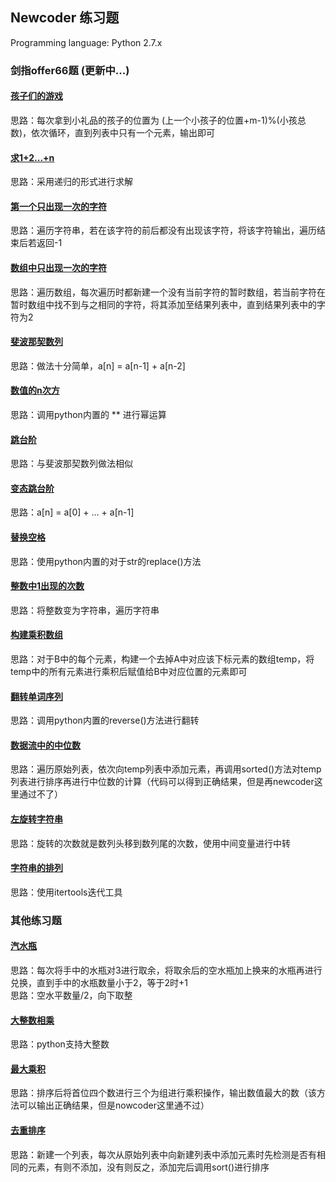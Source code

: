 ## Newcoder 练习题
Programming language: Python 2.7.x
### 剑指offer66题  (更新中...)
#### [孩子们的游戏](https://github.com/JX-Wang/NewCoder/tree/master/%E5%AD%A9%E5%AD%90%E4%BB%AC%E7%9A%84%E6%B8%B8%E6%88%8F)
思路：每次拿到小礼品的孩子的位置为 (上一个小孩子的位置+m-1)%(小孩总数)，依次循环，直到列表中只有一个元素，输出即可
#### [求1+2...+n](https://github.com/JX-Wang/NewCoder/tree/master/%E6%B1%821+2...+n)
思路：采用递归的形式进行求解
#### [第一个只出现一次的字符](https://github.com/JX-Wang/NewCoder/tree/master/%E7%AC%AC%E4%B8%80%E4%B8%AA%E5%8F%AA%E5%87%BA%E7%8E%B0%E4%B8%80%E6%AC%A1%E7%9A%84%E5%AD%97%E7%AC%A6)
思路：遍历字符串，若在该字符的前后都没有出现该字符，将该字符输出，遍历结束后若返回-1
#### [数组中只出现一次的字符](https://github.com/JX-Wang/NewCoder/tree/master/%E6%95%B0%E7%BB%84%E4%B8%AD%E5%8F%AA%E5%87%BA%E7%8E%B0%E4%B8%80%E6%AC%A1%E7%9A%84%E5%AD%97%E7%AC%A6)
思路：遍历数组，每次遍历时都新建一个没有当前字符的暂时数组，若当前字符在暂时数组中找不到与之相同的字符，将其添加至结果列表中，直到结果列表中的字符为2
#### [斐波那契数列](https://github.com/JX-Wang/NewCoder/edit/master/%E6%96%90%E6%B3%A2%E9%82%A3%E5%A5%91%E6%95%B0%E5%88%97/README.md)
思路：做法十分简单，a[n] = a[n-1] + a[n-2]
#### [数值的n次方](https://github.com/JX-Wang/NewCoder/tree/master/%E6%95%B0%E5%80%BC%E7%9A%84n%E6%AC%A1%E6%96%B9)
思路：调用python内置的 ** 进行幂运算
#### [跳台阶](https://github.com/JX-Wang/NewCoder/tree/master/%E8%B7%B3%E5%8F%B0%E9%98%B6)
思路：与斐波那契数列做法相似
#### [变态跳台阶](https://github.com/JX-Wang/NewCoder/tree/master/%E5%8F%98%E6%80%81%E8%B7%B3%E5%8F%B0%E9%98%B6)
思路：a[n] = a[0] + ... + a[n-1]
#### [替换空格](https://github.com/JX-Wang/NewCoder/tree/master/替换空格)
思路：使用python内置的对于str的replace()方法
#### [整数中1出现的次数](https://github.com/JX-Wang/NewCoder/tree/master/%E6%95%B4%E6%95%B0%E4%B8%AD1%E5%87%BA%E7%8E%B0%E7%9A%84%E6%AC%A1%E6%95%B0)
思路：将整数变为字符串，遍历字符串
#### [构建乘积数组](https://github.com/JX-Wang/NewCoder/tree/master/%E6%9E%84%E5%BB%BA%E4%B9%98%E7%A7%AF%E6%95%B0%E7%BB%84)
思路：对于B中的每个元素，构建一个去掉A中对应该下标元素的数组temp，将temp中的所有元素进行乘积后赋值给B中对应位置的元素即可
#### [翻转单词序列](https://github.com/JX-Wang/NewCoder/tree/master/%E5%8F%8D%E8%BD%AC%E5%8D%95%E8%AF%8D%E5%BA%8F%E5%88%97)
思路：调用python内置的reverse()方法进行翻转  
#### [数据流中的中位数](https://github.com/JX-Wang/NewCoder/tree/master/%E6%95%B0%E6%8D%AE%E6%B5%81%E4%B8%AD%E7%9A%84%E4%B8%AD%E4%BD%8D%E6%95%B0)
思路：遍历原始列表，依次向temp列表中添加元素，再调用sorted()方法对temp列表进行排序再进行中位数的计算（代码可以得到正确结果，但是再newcoder这里通过不了）
#### [左旋转字符串](https://github.com/JX-Wang/NewCoder/tree/master/%E5%B7%A6%E6%97%8B%E8%BD%AC%E5%AD%97%E7%AC%A6%E4%B8%B2)
思路：旋转的次数就是数列头移到数列尾的次数，使用中间变量进行中转
#### [字符串的排列](https://github.com/JX-Wang/NewCoder/tree/master/%E5%AD%97%E7%AC%A6%E4%B8%B2%E7%9A%84%E6%8E%92%E5%88%97)
思路：使用itertools迭代工具




### 其他练习题
#### [汽水瓶](https://github.com/JX-Wang/NewCoder/tree/master/%E6%B1%BD%E6%B0%B4%E7%93%B6)
思路：每次将手中的水瓶对3进行取余，将取余后的空水瓶加上换来的水瓶再进行兑换，直到手中的水瓶数量小于2，等于2时+1  
思路：空水平数量/2，向下取整  
#### [大整数相乘](https://github.com/JX-Wang/NewCoder/tree/master/%E5%A4%A7%E6%95%B4%E6%95%B0%E7%9B%B8%E4%B9%98)
思路：python支持大整数
#### [最大乘积](https://github.com/JX-Wang/NewCoder/tree/master/%E6%9C%80%E5%A4%A7%E4%B9%98%E7%A7%AF)
思路：排序后将首位四个数进行三个为组进行乘积操作，输出数值最大的数（该方法可以输出正确结果，但是nowcoder这里通不过）
#### [去重排序](https://github.com/JX-Wang/NewCoder/tree/master/%E5%8E%BB%E9%87%8D%E6%8E%92%E5%BA%8F)
思路：新建一个列表，每次从原始列表中向新建列表中添加元素时先检测是否有相同的元素，有则不添加，没有则反之，添加完后调用sort()进行排序
